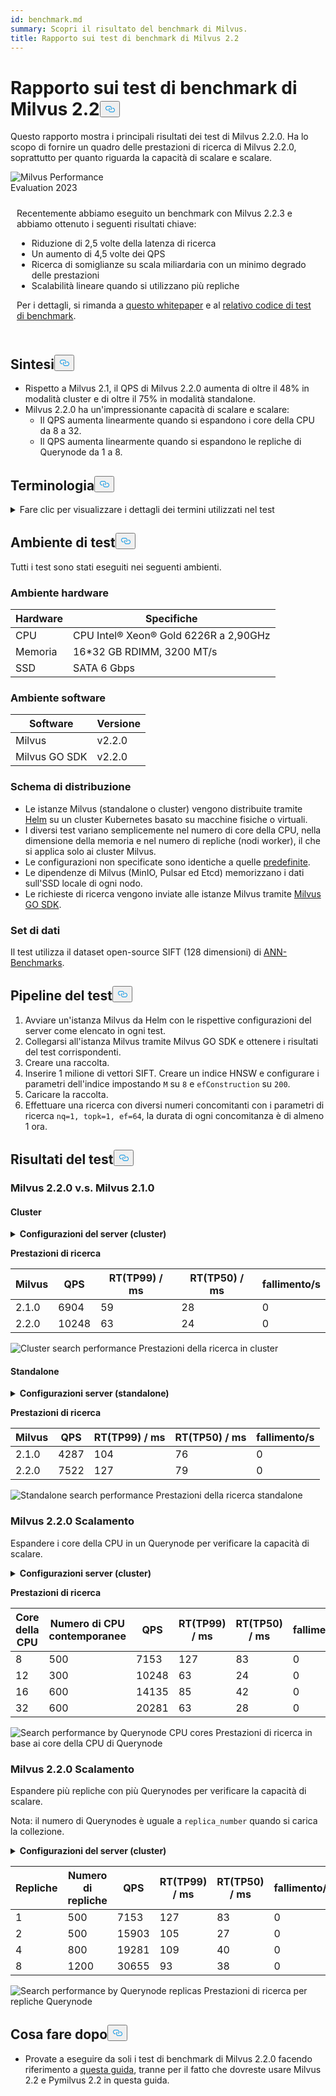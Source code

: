 ```yaml
---
id: benchmark.md
summary: Scopri il risultato del benchmark di Milvus.
title: Rapporto sui test di benchmark di Milvus 2.2
---
```

<h1 id="Milvus-22-Benchmark-Test-Report" class="common-anchor-header">Rapporto sui test di benchmark di Milvus 2.2<button data-href="#Milvus-22-Benchmark-Test-Report" class="anchor-icon" translate="no">
      <svg translate="no"
        aria-hidden="true"
        focusable="false"
        height="20"
        version="1.1"
        viewBox="0 0 16 16"
        width="16"
      >
        <path
          fill="#0092E4"
          fill-rule="evenodd"
          d="M4 9h1v1H4c-1.5 0-3-1.69-3-3.5S2.55 3 4 3h4c1.45 0 3 1.69 3 3.5 0 1.41-.91 2.72-2 3.25V8.59c.58-.45 1-1.27 1-2.09C10 5.22 8.98 4 8 4H4c-.98 0-2 1.22-2 2.5S3 9 4 9zm9-3h-1v1h1c1 0 2 1.22 2 2.5S13.98 12 13 12H9c-.98 0-2-1.22-2-2.5 0-.83.42-1.64 1-2.09V6.25c-1.09.53-2 1.84-2 3.25C6 11.31 7.55 13 9 13h4c1.45 0 3-1.69 3-3.5S14.5 6 13 6z"
        ></path>
      </svg>
    </button></h1><p>Questo rapporto mostra i principali risultati dei test di Milvus 2.2.0. Ha lo scopo di fornire un quadro delle prestazioni di ricerca di Milvus 2.2.0, soprattutto per quanto riguarda la capacità di scalare e scalare.</p>
<div class="alert note">
  <div style="display: flex;">
      <div style="flex:0.3;">
        <img translate="no" src="https://zilliz.com/images/whitepaper/performance.png" alt="Milvus Performance Evaluation 2023" />
      </div>
  </div>
  <div style="flex:1;padding: 10px;">
    <p>Recentemente abbiamo eseguito un benchmark con Milvus 2.2.3 e abbiamo ottenuto i seguenti risultati chiave:</p>
    <ul>
      <li>Riduzione di 2,5 volte della latenza di ricerca</li>
      <li>Un aumento di 4,5 volte dei QPS</li>
      <li>Ricerca di somiglianze su scala miliardaria con un minimo degrado delle prestazioni</li>
      <li>Scalabilità lineare quando si utilizzano più repliche</li>
    </ul>
    <p>Per i dettagli, si rimanda a <a href="https://zilliz.com/resources/whitepaper/milvus-performance-benchmark">questo whitepaper</a> e al <a href="https://github.com/zilliztech/VectorDBBench">relativo codice di test di benchmark</a>. </p>
  </div>
</div>
<h2 id="Summary" class="common-anchor-header">Sintesi<button data-href="#Summary" class="anchor-icon" translate="no">
      <svg translate="no"
        aria-hidden="true"
        focusable="false"
        height="20"
        version="1.1"
        viewBox="0 0 16 16"
        width="16"
      >
        <path
          fill="#0092E4"
          fill-rule="evenodd"
          d="M4 9h1v1H4c-1.5 0-3-1.69-3-3.5S2.55 3 4 3h4c1.45 0 3 1.69 3 3.5 0 1.41-.91 2.72-2 3.25V8.59c.58-.45 1-1.27 1-2.09C10 5.22 8.98 4 8 4H4c-.98 0-2 1.22-2 2.5S3 9 4 9zm9-3h-1v1h1c1 0 2 1.22 2 2.5S13.98 12 13 12H9c-.98 0-2-1.22-2-2.5 0-.83.42-1.64 1-2.09V6.25c-1.09.53-2 1.84-2 3.25C6 11.31 7.55 13 9 13h4c1.45 0 3-1.69 3-3.5S14.5 6 13 6z"
        ></path>
      </svg>
    </button></h2><ul>
<li>Rispetto a Milvus 2.1, il QPS di Milvus 2.2.0 aumenta di oltre il 48% in modalità cluster e di oltre il 75% in modalità standalone.</li>
<li>Milvus 2.2.0 ha un'impressionante capacità di scalare e scalare:<ul>
<li>Il QPS aumenta linearmente quando si espandono i core della CPU da 8 a 32.</li>
<li>Il QPS aumenta linearmente quando si espandono le repliche di Querynode da 1 a 8.</li>
</ul></li>
</ul>
<h2 id="Terminology" class="common-anchor-header">Terminologia<button data-href="#Terminology" class="anchor-icon" translate="no">
      <svg translate="no"
        aria-hidden="true"
        focusable="false"
        height="20"
        version="1.1"
        viewBox="0 0 16 16"
        width="16"
      >
        <path
          fill="#0092E4"
          fill-rule="evenodd"
          d="M4 9h1v1H4c-1.5 0-3-1.69-3-3.5S2.55 3 4 3h4c1.45 0 3 1.69 3 3.5 0 1.41-.91 2.72-2 3.25V8.59c.58-.45 1-1.27 1-2.09C10 5.22 8.98 4 8 4H4c-.98 0-2 1.22-2 2.5S3 9 4 9zm9-3h-1v1h1c1 0 2 1.22 2 2.5S13.98 12 13 12H9c-.98 0-2-1.22-2-2.5 0-.83.42-1.64 1-2.09V6.25c-1.09.53-2 1.84-2 3.25C6 11.31 7.55 13 9 13h4c1.45 0 3-1.69 3-3.5S14.5 6 13 6z"
        ></path>
      </svg>
    </button></h2><p><details>
<summary>Fare clic per visualizzare i dettagli dei termini utilizzati nel test</summary>
<table class="terminology">
<thead>
<tr>
<th>Termine</th>
<th>Descrizione</th>
</tr>
</thead>
<tbody>
<tr>
<td>nq</td>
<td>Numero di vettori da ricercare in una richiesta di ricerca</td>
</tr>
<tr>
<td>topk</td>
<td>Numero dei vettori più vicini da recuperare per ogni vettore (in nq) in una richiesta di ricerca</td>
</tr>
<tr>
<td>ef</td>
<td>Parametro di ricerca specifico dell'<a href="https://milvus.io/docs/v2.2.x/index.md">indice HNSW</a></td>
</tr>
<tr>
<td>RT</td>
<td>Tempo di risposta dall'invio della richiesta alla ricezione della risposta</td>
</tr>
<tr>
<td>QPS</td>
<td>Numero di richieste di ricerca elaborate con successo al secondo.</td>
</tr>
</tbody>
</table>
</details></p>
<h2 id="Test-environment" class="common-anchor-header">Ambiente di test<button data-href="#Test-environment" class="anchor-icon" translate="no">
      <svg translate="no"
        aria-hidden="true"
        focusable="false"
        height="20"
        version="1.1"
        viewBox="0 0 16 16"
        width="16"
      >
        <path
          fill="#0092E4"
          fill-rule="evenodd"
          d="M4 9h1v1H4c-1.5 0-3-1.69-3-3.5S2.55 3 4 3h4c1.45 0 3 1.69 3 3.5 0 1.41-.91 2.72-2 3.25V8.59c.58-.45 1-1.27 1-2.09C10 5.22 8.98 4 8 4H4c-.98 0-2 1.22-2 2.5S3 9 4 9zm9-3h-1v1h1c1 0 2 1.22 2 2.5S13.98 12 13 12H9c-.98 0-2-1.22-2-2.5 0-.83.42-1.64 1-2.09V6.25c-1.09.53-2 1.84-2 3.25C6 11.31 7.55 13 9 13h4c1.45 0 3-1.69 3-3.5S14.5 6 13 6z"
        ></path>
      </svg>
    </button></h2><p>Tutti i test sono stati eseguiti nei seguenti ambienti.</p>
<h3 id="Hardware-environment" class="common-anchor-header">Ambiente hardware</h3><table>
<thead>
<tr><th>Hardware</th><th>Specifiche</th></tr>
</thead>
<tbody>
<tr><td>CPU</td><td>CPU Intel® Xeon® Gold 6226R a 2,90GHz</td></tr>
<tr><td>Memoria</td><td>16*32 GB RDIMM, 3200 MT/s</td></tr>
<tr><td>SSD</td><td>SATA 6 Gbps</td></tr>
</tbody>
</table>
<h3 id="Software-environment" class="common-anchor-header">Ambiente software</h3><table>
<thead>
<tr><th>Software</th><th>Versione</th></tr>
</thead>
<tbody>
<tr><td>Milvus</td><td>v2.2.0</td></tr>
<tr><td>Milvus GO SDK</td><td>v2.2.0</td></tr>
</tbody>
</table>
<h3 id="Deployment-scheme" class="common-anchor-header">Schema di distribuzione</h3><ul>
<li>Le istanze Milvus (standalone o cluster) vengono distribuite tramite <a href="https://milvus.io/docs/install_standalone-helm.md">Helm</a> su un cluster Kubernetes basato su macchine fisiche o virtuali.</li>
<li>I diversi test variano semplicemente nel numero di core della CPU, nella dimensione della memoria e nel numero di repliche (nodi worker), il che si applica solo ai cluster Milvus.</li>
<li>Le configurazioni non specificate sono identiche a quelle <a href="https://github.com/milvus-io/milvus-helm/blob/master/charts/milvus/values.yaml">predefinite</a>.</li>
<li>Le dipendenze di Milvus (MinIO, Pulsar ed Etcd) memorizzano i dati sull'SSD locale di ogni nodo.</li>
<li>Le richieste di ricerca vengono inviate alle istanze Milvus tramite <a href="https://github.com/milvus-io/milvus-sdk-go/tree/master/tests">Milvus GO SDK</a>.</li>
</ul>
<h3 id="Data-sets" class="common-anchor-header">Set di dati</h3><p>Il test utilizza il dataset open-source SIFT (128 dimensioni) di <a href="https://github.com/erikbern/ann-benchmarks/#data-sets">ANN-Benchmarks</a>.</p>
<h2 id="Test-pipeline" class="common-anchor-header">Pipeline del test<button data-href="#Test-pipeline" class="anchor-icon" translate="no">
      <svg translate="no"
        aria-hidden="true"
        focusable="false"
        height="20"
        version="1.1"
        viewBox="0 0 16 16"
        width="16"
      >
        <path
          fill="#0092E4"
          fill-rule="evenodd"
          d="M4 9h1v1H4c-1.5 0-3-1.69-3-3.5S2.55 3 4 3h4c1.45 0 3 1.69 3 3.5 0 1.41-.91 2.72-2 3.25V8.59c.58-.45 1-1.27 1-2.09C10 5.22 8.98 4 8 4H4c-.98 0-2 1.22-2 2.5S3 9 4 9zm9-3h-1v1h1c1 0 2 1.22 2 2.5S13.98 12 13 12H9c-.98 0-2-1.22-2-2.5 0-.83.42-1.64 1-2.09V6.25c-1.09.53-2 1.84-2 3.25C6 11.31 7.55 13 9 13h4c1.45 0 3-1.69 3-3.5S14.5 6 13 6z"
        ></path>
      </svg>
    </button></h2><ol>
<li>Avviare un'istanza Milvus da Helm con le rispettive configurazioni del server come elencato in ogni test.</li>
<li>Collegarsi all'istanza Milvus tramite Milvus GO SDK e ottenere i risultati del test corrispondenti.</li>
<li>Creare una raccolta.</li>
<li>Inserire 1 milione di vettori SIFT. Creare un indice HNSW e configurare i parametri dell'indice impostando <code translate="no">M</code> su <code translate="no">8</code> e <code translate="no">efConstruction</code> su <code translate="no">200</code>.</li>
<li>Caricare la raccolta.</li>
<li>Effettuare una ricerca con diversi numeri concomitanti con i parametri di ricerca <code translate="no">nq=1, topk=1, ef=64</code>, la durata di ogni concomitanza è di almeno 1 ora.</li>
</ol>
<h2 id="Test-results" class="common-anchor-header">Risultati del test<button data-href="#Test-results" class="anchor-icon" translate="no">
      <svg translate="no"
        aria-hidden="true"
        focusable="false"
        height="20"
        version="1.1"
        viewBox="0 0 16 16"
        width="16"
      >
        <path
          fill="#0092E4"
          fill-rule="evenodd"
          d="M4 9h1v1H4c-1.5 0-3-1.69-3-3.5S2.55 3 4 3h4c1.45 0 3 1.69 3 3.5 0 1.41-.91 2.72-2 3.25V8.59c.58-.45 1-1.27 1-2.09C10 5.22 8.98 4 8 4H4c-.98 0-2 1.22-2 2.5S3 9 4 9zm9-3h-1v1h1c1 0 2 1.22 2 2.5S13.98 12 13 12H9c-.98 0-2-1.22-2-2.5 0-.83.42-1.64 1-2.09V6.25c-1.09.53-2 1.84-2 3.25C6 11.31 7.55 13 9 13h4c1.45 0 3-1.69 3-3.5S14.5 6 13 6z"
        ></path>
      </svg>
    </button></h2><h3 id="Milvus-220-vs-Milvus-210" class="common-anchor-header">Milvus 2.2.0 v.s. Milvus 2.1.0</h3><h4 id="Cluster" class="common-anchor-header">Cluster</h4><p><details>
<summary><b>Configurazioni del server (cluster)</b></summary><code translate="no">yaml queryNode: replicas: 1 resources: limits: cpu: &quot;12.0&quot; memory: 8Gi requests: cpu: &quot;12.0&quot; memory: 8Gi</code></details></p>
<p><strong>Prestazioni di ricerca</strong></p>
<table>
<thead>
<tr><th>Milvus</th><th>QPS</th><th>RT(TP99) / ms</th><th>RT(TP50) / ms</th><th>fallimento/s</th></tr>
</thead>
<tbody>
<tr><td>2.1.0</td><td>6904</td><td>59</td><td>28</td><td>0</td></tr>
<tr><td>2.2.0</td><td>10248</td><td>63</td><td>24</td><td>0</td></tr>
</tbody>
</table>
<p>
  
   <span class="img-wrapper"> <img translate="no" src="/docs/v2.6.x/assets/cluster_search_performance_210_vs_220.png" alt="Cluster search performance" class="doc-image" id="cluster-search-performance" />
   </span> <span class="img-wrapper"> <span>Prestazioni della ricerca in cluster</span> </span></p>
<h4 id="Standalone" class="common-anchor-header">Standalone</h4><p><details>
<summary><b>Configurazioni server (standalone)</b></summary><code translate="no">yaml standalone: replicas: 1 resources: limits: cpu: &quot;12.0&quot; memory: 16Gi requests: cpu: &quot;12.0&quot; memory: 16Gi</code></details></p>
<p><strong>Prestazioni di ricerca</strong></p>
<table>
<thead>
<tr><th>Milvus</th><th>QPS</th><th>RT(TP99) / ms</th><th>RT(TP50) / ms</th><th>fallimento/s</th></tr>
</thead>
<tbody>
<tr><td>2.1.0</td><td>4287</td><td>104</td><td>76</td><td>0</td></tr>
<tr><td>2.2.0</td><td>7522</td><td>127</td><td>79</td><td>0</td></tr>
</tbody>
</table>
<p>
  
   <span class="img-wrapper"> <img translate="no" src="/docs/v2.6.x/assets/standalone_search_performance_210_vs_220.png" alt="Standalone search performance" class="doc-image" id="standalone-search-performance" />
   </span> <span class="img-wrapper"> <span>Prestazioni della ricerca standalone</span> </span></p>
<h3 id="Milvus-220-Scale-up" class="common-anchor-header">Milvus 2.2.0 Scalamento</h3><p>Espandere i core della CPU in un Querynode per verificare la capacità di scalare.</p>
<p><details>
<summary><b>Configurazioni server (cluster)</b></summary><code translate="no">yaml queryNode: replicas: 1 resources: limits: cpu: &quot;8.0&quot; /&quot;12.0&quot; /&quot;16.0&quot; /&quot;32.0&quot; memory: 8Gi requests: cpu: &quot;8.0&quot; /&quot;12.0&quot; /&quot;16.0&quot; /&quot;32.0&quot; memory: 8Gi</code></details></p>
<p><strong>Prestazioni di ricerca</strong></p>
<table>
<thead>
<tr><th>Core della CPU</th><th>Numero di CPU contemporanee</th><th>QPS</th><th>RT(TP99) / ms</th><th>RT(TP50) / ms</th><th>fallimento/s</th></tr>
</thead>
<tbody>
<tr><td>8</td><td>500</td><td>7153</td><td>127</td><td>83</td><td>0</td></tr>
<tr><td>12</td><td>300</td><td>10248</td><td>63</td><td>24</td><td>0</td></tr>
<tr><td>16</td><td>600</td><td>14135</td><td>85</td><td>42</td><td>0</td></tr>
<tr><td>32</td><td>600</td><td>20281</td><td>63</td><td>28</td><td>0</td></tr>
</tbody>
</table>
<p>
  
   <span class="img-wrapper"> <img translate="no" src="/docs/v2.6.x/assets/search_performance_by_querynode_cpu_cores.png" alt="Search performance by Querynode CPU cores" class="doc-image" id="search-performance-by-querynode-cpu-cores" />
   </span> <span class="img-wrapper"> <span>Prestazioni di ricerca in base ai core della CPU di Querynode</span> </span></p>
<h3 id="Milvus-220-Scale-out" class="common-anchor-header">Milvus 2.2.0 Scalamento</h3><p>Espandere più repliche con più Querynodes per verificare la capacità di scalare.</p>
<div class="alert note">
<p>Nota: il numero di Querynodes è uguale a <code translate="no">replica_number</code> quando si carica la collezione.</p>
</div>
<p><details>
<summary><b>Configurazioni del server (cluster)</b></summary><code translate="no">yaml queryNode: replicas: 1 / 2 / 4 / 8 resources: limits: cpu: &quot;8.0&quot; memory: 8Gi requests: cpu: &quot;8.0&quot; memory: 8Gi</code></details></p>
<table>
<thead>
<tr><th>Repliche</th><th>Numero di repliche</th><th>QPS</th><th>RT(TP99) / ms</th><th>RT(TP50) / ms</th><th>fallimento/s</th></tr>
</thead>
<tbody>
<tr><td>1</td><td>500</td><td>7153</td><td>127</td><td>83</td><td>0</td></tr>
<tr><td>2</td><td>500</td><td>15903</td><td>105</td><td>27</td><td>0</td></tr>
<tr><td>4</td><td>800</td><td>19281</td><td>109</td><td>40</td><td>0</td></tr>
<tr><td>8</td><td>1200</td><td>30655</td><td>93</td><td>38</td><td>0</td></tr>
</tbody>
</table>
<p>
  
   <span class="img-wrapper"> <img translate="no" src="/docs/v2.6.x/assets/search_performance_by_querynode_replicas.png" alt="Search performance by Querynode replicas" class="doc-image" id="search-performance-by-querynode-replicas" />
   </span> <span class="img-wrapper"> <span>Prestazioni di ricerca per repliche Querynode</span> </span></p>
<h2 id="Whats-next" class="common-anchor-header">Cosa fare dopo<button data-href="#Whats-next" class="anchor-icon" translate="no">
      <svg translate="no"
        aria-hidden="true"
        focusable="false"
        height="20"
        version="1.1"
        viewBox="0 0 16 16"
        width="16"
      >
        <path
          fill="#0092E4"
          fill-rule="evenodd"
          d="M4 9h1v1H4c-1.5 0-3-1.69-3-3.5S2.55 3 4 3h4c1.45 0 3 1.69 3 3.5 0 1.41-.91 2.72-2 3.25V8.59c.58-.45 1-1.27 1-2.09C10 5.22 8.98 4 8 4H4c-.98 0-2 1.22-2 2.5S3 9 4 9zm9-3h-1v1h1c1 0 2 1.22 2 2.5S13.98 12 13 12H9c-.98 0-2-1.22-2-2.5 0-.83.42-1.64 1-2.09V6.25c-1.09.53-2 1.84-2 3.25C6 11.31 7.55 13 9 13h4c1.45 0 3-1.69 3-3.5S14.5 6 13 6z"
        ></path>
      </svg>
    </button></h2><ul>
<li>Provate a eseguire da soli i test di benchmark di Milvus 2.2.0 facendo riferimento a <a href="https://milvus.io/blog/2022-08-16-A-Quick-Guide-to-Benchmarking-Milvus-2-1.md">questa guida</a>, tranne per il fatto che dovreste usare Milvus 2.2 e Pymilvus 2.2 in questa guida.</li>
</ul>
